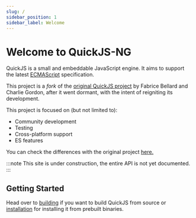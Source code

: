 ```yaml
---
slug: /
sidebar_position: 1
sidebar_label: Welcome
---
```


# Welcome to QuickJS-NG

QuickJS is a small and embeddable JavaScript engine. It aims to support the latest
[ECMAScript] specification.

This project is a _fork_ of the [original QuickJS project] by Fabrice Bellard and Charlie Gordon, after it went dormant, with the intent of reigniting its development.

This project is focused on (but not limited to):

- Community development
- Testing
- Cross-platform support
- ES features

You can check the differences with the original project [here.](./diff)

:::note
This site is under construction, the entire API is not yet documented.
:::

## Getting Started

Head over to [building](./building) if you want to build QuickJS from source or [installation](./installation)
for installing it from prebuilt binaries.

[ECMAScript]: https://tc39.es/ecma262/
[original QuickJS project]: https://bellard.org/quickjs
